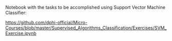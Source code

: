 <p>Notebook with the tasks to be accomplished using Support Vector Machine Classifier:</p>

<p><a href="https://github.com/dphi-official/Micro-Courses/blob/master/Supervised_Algorithms_Classification/Exercises/SVM_Exercise.ipynb" target="_blank">https://github.com/dphi-official/Micro-Courses/blob/master/Supervised_Algorithms_Classification/Exercises/SVM_Exercise.ipynb</a></p>